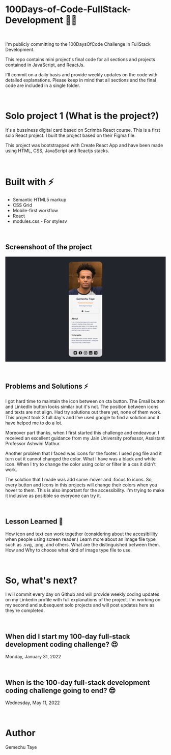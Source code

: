 # 100Days-of-Code-FullStack-Development 🚀💪

</br>

I'm publicly committing to the 100DaysOfCode Challenge in FullStack Development. 

This repo contains mini project's final code for all sections and projects contained in JavaScript, and ReactJs.

I'll commit on a daily basis and provide weekly updates on the code with detailed explanations.
Please keep in mind that all sections and the final code are included in a single folder.

</br>

# Solo project 1 (What is the project?) 


It's a bussiness digital card based on Scrimba React course. This is a first solo React project. I built the project based on their Figma file.


This project was bootstrapped with Create React App and have been made using HTML, CSS, JavaScript and Reactjs stacks. 

</br>

# Built with ⚡️
 
- Semantic HTML5 markup
- CSS Grid
- Mobile-first workflow
- React
- modules.css - For stylesv

</br>

## Screenshoot of the project 

![This is an image](https://github.com/Gemechu-Taye/100Days-of-Code-FullStack-Development/blob/main/Day-5-Solo-Project/solo-project-screenshoot.png)

</br>

## Problems and Solutions ⚡️
I got hard time to maintain the icon between on cta button. The Email button and LinkedIn button looks similar but it's not. The position between icons and texts are not align. Had try solutions out there yet, none of them work. This project took 3 full day's and I've used google to find a solution and it have helped me to do a lot. 

Moreover part thanks, when I first started this challenge and endeavour, I received an excellent guidance from my Jain University professor, Assistant Professor Ashwini Mathur.

Another problem that I faced was icons for the footer. I used png file and it turn out it cannot changed the color. What I have was a black and white icon. When I try to change the color using color or filter in a css it didn't work.

The solution that I made was add some :hover and :focus to icons. So, every button and icons in this projects will change their colors when you hover to them. This is also important for the accessibility. I'm trying to make it inclusive as posibble so everyone can try it.

</br>

## Lesson Learned 🧐
How icon and text can work together (considering about the accesibillity when people using screen reader.)
Learn more about an image file type such as .svg, .png, and others. What are the distinguished between them. How and Why to choose what kind of image type file to use.

</br>

# So, what's next?
I will commit every day on Github and will provide weekly coding updates on my Linkedin profile with full explanations of the project. I'm working on my second and subsequent solo projects and will post updates here as they're completed.


</br>


## When did I start my 100-day full-stack development coding challenge? 😍

Monday, January 31, 2022

</br>

## When is the 100-day full-stack development coding challenge going to end? 😎

Wednesday, May 11, 2022

</br>

# Author
Gemechu Taye 

